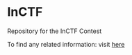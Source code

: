 # InCTF
Repository for the InCTF Contest

To find any related information:
visit [here](https://wiki.bi0s.in/)




